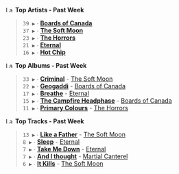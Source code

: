 <!--START_LASTFM_ARTISTS:{"period": "7day", "rows": 5}-->
<a href="https://last.fm" target="_blank"><img src="https://user-images.githubusercontent.com/17434202/215290617-e793598d-d7c9-428f-9975-156db1ba89cc.svg" alt="Last.fm Logo" width="18" height="13"/></a> **Top Artists - Past Week**

> `39 ▶️` ∙ **[Boards of Canada](https://www.last.fm/music/Boards+of+Canada)**<br/>
> `37 ▶️` ∙ **[The Soft Moon](https://www.last.fm/music/The+Soft+Moon)**<br/>
> `23 ▶️` ∙ **[The Horrors](https://www.last.fm/music/The+Horrors)**<br/>
> `21 ▶️` ∙ **[Eternal](https://www.last.fm/music/Eternal)**<br/>
> `16 ▶️` ∙ **[Hot Chip](https://www.last.fm/music/Hot+Chip)**<br/>
<!--END_LASTFM_ARTISTS-->

<!--START_LASTFM_ALBUMS:{"period": "7day", "rows": 5}-->
<a href="https://last.fm" target="_blank"><img src="https://user-images.githubusercontent.com/17434202/215290617-e793598d-d7c9-428f-9975-156db1ba89cc.svg" alt="Last.fm Logo" width="18" height="13"/></a> **Top Albums - Past Week**

> `33 ▶️` ∙ **[Criminal](https://www.last.fm/music/The+Soft+Moon/Criminal)** - [The Soft Moon](https://www.last.fm/music/The+Soft+Moon)<br/>
> `22 ▶️` ∙ **[Geogaddi](https://www.last.fm/music/Boards+of+Canada/Geogaddi)** - [Boards of Canada](https://www.last.fm/music/Boards+of+Canada)<br/>
> `17 ▶️` ∙ **[Breathe](https://www.last.fm/music/Eternal/Breathe)** - [Eternal](https://www.last.fm/music/Eternal)<br/>
> `15 ▶️` ∙ **[The Campfire Headphase](https://www.last.fm/music/Boards+of+Canada/The+Campfire+Headphase)** - [Boards of Canada](https://www.last.fm/music/Boards+of+Canada)<br/>
> `11 ▶️` ∙ **[Primary Colours](https://www.last.fm/music/The+Horrors/Primary+Colours)** - [The Horrors](https://www.last.fm/music/The+Horrors)<br/>
<!--END_LASTFM_ALBUMS-->

<!--START_LASTFM_TRACKS:{"period": "7day", "rows": 5}-->
<a href="https://last.fm" target="_blank"><img src="https://user-images.githubusercontent.com/17434202/215290617-e793598d-d7c9-428f-9975-156db1ba89cc.svg" alt="Last.fm Logo" width="18" height="13"/></a> **Top Tracks - Past Week**

> `13 ▶️` ∙ **[Like a Father](https://www.last.fm/music/The+Soft+Moon/_/Like+a+Father)** - [The Soft Moon](https://www.last.fm/music/The+Soft+Moon)<br/>
> `8 ▶️` ∙ **[Sleep](https://www.last.fm/music/Eternal/_/Sleep)** - [Eternal](https://www.last.fm/music/Eternal)<br/>
> `7 ▶️` ∙ **[Take Me Down](https://www.last.fm/music/Eternal/_/Take+Me+Down)** - [Eternal](https://www.last.fm/music/Eternal)<br/>
> `7 ▶️` ∙ **[And I thought](https://www.last.fm/music/Martial+Canterel/_/And+I+thought)** - [Martial Canterel](https://www.last.fm/music/Martial+Canterel)<br/>
> `6 ▶️` ∙ **[It Kills](https://www.last.fm/music/The+Soft+Moon/_/It+Kills)** - [The Soft Moon](https://www.last.fm/music/The+Soft+Moon)<br/>
<!--END_LASTFM_TRACKS-->